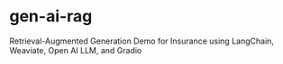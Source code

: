 # gen-ai-rag
Retrieval-Augmented Generation Demo for Insurance using LangChain, Weaviate, Open AI LLM, and Gradio
